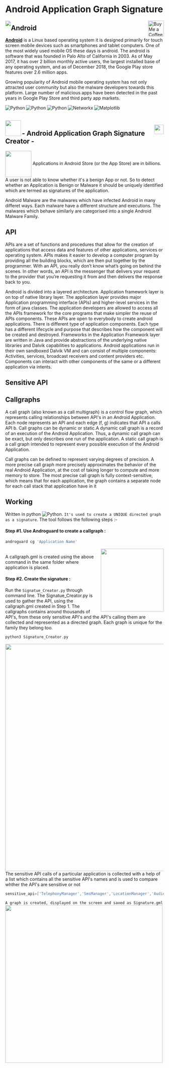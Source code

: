 # Android Application Graph Signature 

<!-- Library Logo -->
<img src="https://github.com/devu-62442/Android_Malware_Signature_Creator/blob/master/img/google_android_root_0.png" align="left" hspace="1" vspace="1">

<img align="right" height='50' src='https://github.com/devu-62442/Android_Malware_Signature_Creator/blob/master/img/dims.jpeg' alt='Buy Me a Coffee at ko-fi.com' /></a>

## Android 
[**Android**](https://developer.android.com) is a Linux based operating system it is designed primarily for touch screen mobile devices such as smartphones and tablet computers. One of the most widely used mobile OS these days is android. The android is software that was founded in Palo Alto of California in 2003. As of May 2017, it has over 2 billion monthly active users, the largest installed base of any operating system, and as of December 2018, the Google Play store features over 2.6 million apps.

Growing popularity of Android mobile operating system has not only attracted user community but also the malware developers towards this platform. Large number of malicious apps have been detected in the past years in Google Play Store and third party app markets.
</br>

<!-- Packages Used -->
![Python](https://github.com/devu-62442/Android_Malware_Signature_Creator/blob/master/img/68747470733a2f2f696d672e736869656c64732e696f2f707970692f707976657273696f6e732f6e6574776f726b782e737667-2.svg)
![Python](https://github.com/devu-62442/Android_Malware_Signature_Creator/blob/master/img/68747470733a2f2f7472617669732d63692e6f72672f6e6574776f726b782f6e6574776f726b782e7376673f6272616e63683d6d6173746572.svg) ![Python](https://github.com/devu-62442/Android_Malware_Signature_Creator/blob/master/img/68747470733a2f2f63692e6170707665796f722e636f6d2f6170692f70726f6a656374732f7374617475732f6769746875622f6e6574776f726b782f6e6574776f726b783f6272616e63683d6d6173746572267376673d74727565.svg)
![Networkx](https://github.com/devu-62442/Android_Malware_Signature_Creator/blob/master/img/networkx.svg)
![Matplotlib](https://github.com/devu-62442/Android_Malware_Signature_Creator/blob/master/img/matplotlib.svg)

</br>
<a href='http://networkx.github.io'><img align='left' height='50' src='https://github.com/devu-62442/Android_Malware_Signature_Creator/blob/master/img/networkx_logo_1.png' /></a>

<a href='https://matplotlib.org'><img align='right' height='30' src='https://github.com/devu-62442/Android_Malware_Signature_Creator/blob/master/img/logo2.png' /></a>

## - Android Application Graph Signature Creator -

<img align='center' height='83' src='https://github.com/devu-62442/Android_Malware_Signature_Creator/blob/master/img/Screenshot%202019-10-20%20at%2010.27.53%20PM.png' />
Applications in Android Store (or the App Store) are in billions. A user is not able to know whether it's a benign App or not. So to detect whether an Application is Benign or Malware it should be uniquely identified which are termed as signatures of the application.

Android Malware are the malwares which have infected Android in many differet ways. Each malware have a different structure and executions. The malwares which behave similarly are categorised into a single Android Malware Family. 

## API 
APIs are a set of functions and procedures that allow for the creation of applications that access data and features of other applications, services or operating system. APIs makes it easier to develop a computer program by providing all the building blocks, which are then put together by the programmer. With an API, you really don’t know what’s going on behind the scenes. In other words, an API is the messenger that delivers your request to the provider that you’re requesting it from and then delivers the response back to you.

Android is divided into a layered architecture. Application  framework  layer  is  on  top  of  native library layer. The application layer provides major Application  programming  interface  (APIs)  and higher-level services in the form of java classes. The application developers are allowed to access all the APIs framework  for  the  core  programs that  make simpler the reuse of APIs components. These APIs are open to everybody to create android applications. There is different type  of application  components. Each type has a different lifecycle and purpose that describes how the  component  will be  created and destroyed. Frameworks in the Application Framework layer are written in Java and provide abstractions of the underlying native libraries and Dalvik capabilities to applications. Android applications run in their own sandboxed Dalvik VM and can consist of multiple components: Activities, services, broadcast receivers and content providers etc. Components can interact with other components of the same or a different application via intents. 

## Sensitive API


## Callgraphs
A call graph (also known as a call multigraph) is a control flow graph, which represents calling relationships between API's in an Android Application. Each node represents an API and each edge (f, g) indicates that API a calls API b. Call graphs can be dynamic or static.A dynamic call graph is a record of an execution of the Android Application. Thus, a dynamic call graph can be exact, but only describes one run of the application. A static call graph is a call graph intended to represent every possible execution of the Android Application.

Call graphs can be defined to represent varying degrees of precision. A more precise call graph more precisely approximates the behavior of the real Android Application, at the cost of taking longer to compute and more memory to store. The most precise call graph is fully context-sensitive, which means that for each application, the graph contains a separate node for each call stack that application have in it

## Working
Written in python ![Python](https://github.com/devu-62442/Android_Malware_Signature_Creator/blob/master/img/68747470733a2f2f696d672e736869656c64732e696f2f707970692f707976657273696f6e732f6e6574776f726b782e737667-2.svg). ```It's used to create a UNIQUE directed graph as a signature```. The tool follows the following steps :-

#### Step #1. Use Androguard to create a callgraph :
```gradle
androguard cg 'Application Name'
```
<img align='right' height='200' src='https://github.com/devu-62442/Android_Malware_Signature_Creator/blob/master/img/Screenshot%202019-10-20%20at%2010.31.34%20PM.png' />

</br>
A callgraph.gml is created using the above command in the same folder where application is placed.

#### Step #2. Create the signature :
Run the ```Signatue_Creator.py``` through command line. The Signatue_Creator.py is used to gather the API, using the callgraph.gml created in Step 1. The callgraphs contains around thousands of API's, from these only sensitive API's and the API's calling them are collected and represented as a directed graph. Each graph is unique for the family they belong too.

```gradle
python3 Signature_Creator.py
```

<img align='center' height='720' src='https://github.com/devu-62442/Android_Application_Signature_Creator/blob/master/img/Screenshot%202019-10-21%20at%2012.10.12%20AM.png' />
The sensitive API calls of a particular application is collected with a help of a list which contains all the sensitive API's names and is used to compare whther the API's are sensitive or not

```gradle
sensitive_api=['TelephonyManager','SmsManager','LocationManager','AudioManager','HttpURLConnection','ConnectivityManager','BroadcastReceiver','Cipher','AccessibleObject','PackageManager']
```
```A graph is created, displayed on the screen and saved as Signature.gml```
</br>
<img align='center' height='500' src='https://github.com/devu-62442/Android_Malware_Signature_Creator/blob/master/img/Screenshot%202019-10-20%20at%2011.11.49%20PM.png' />
